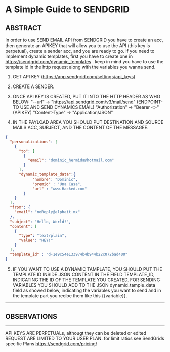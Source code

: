 #  A Simple Guide to SENDGRID
## ABSTRACT
In order to use SEND EMAIL API from SENDGRID  you have to create an acc, then generate an APIKEY that will allow you to use the API (this key is perpetual), create a sender acc, and you are ready to go. If you need to implement dynamic templates, first you have to create one in https://sendgrid.com/dynamic_templates . keep in mind you have to use the template id in the http request along with the variables you wanna send. 


1. GET API KEY (https://app.sendgrid.com/settings/api_keys)

2. CREATE A SENDER.

3. ONCE API KEY IS CREATED, PUT IT INTO THE HTTP HEADER AS WHO BELOW: 
"--url" -> "https://api.sendgrid.com/v3/mail/send" (ENDPOINT-TO USE AND SEND DYNAMICS EMAIL)
"Authorization" -> "Bearer <<Your API KEY>>" (APIKEY)
"Content-Type" -> "Application/JSON"





4. IN THE PAYLOAD AREA YOU SHOULD PUT DESTINATION AND SOURCE MAILS ACC, SUBJECT, AND THE CONTENT
OF THE MESSAGEE.
 
```json
{
  "personalizations": [
    {
      "to": [
        {
          "email": "dominic_hermida@hotmail.com"
        }
      ],
      "dynamic_template_data":{
			"nombre": "Dominic",
			"premio" : "Una Casa",
			"url" : "www.Hacked.com"
		}
    }
  ],
  "from": {
    "email": "noReply@alphait.mx"
  },
  "subject": "Hello, World!",
  "content": [
    {
      "type": "text/plain",
      "value": "HEY!"
    }
  ],
  "template_id" : "d-1e9c54e133974b4b944b22c072bad400"
}
```

5. IF YOU WANT TO USE A DYNAMIC TAMPLATE, YOU SHOULD PUT THE TEMPLATE ID INSIDE JSON CONTENT IN THE FIELD TEMPLATE_ID, INDICATING THE ID OF THE TEMPLATE YOU CREATED. FOR SENDING VARIABLES YOU SHOULD ADD TO THE JSON dynamid_tample_data  field as showed below, indicating the variables you want to send and in the template part you recibe them like this {{variable}}.

____
## OBSERVATIONS
_____


API KEYS ARE PERPETUALs, althougt they can be deleted or edited
REQUEST ARE LIMITED TO YOUR USER PLAN. for limit ratios see SendGrids specific Plans https://sendgrid.com/pricing/
